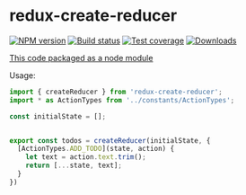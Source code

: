 redux-create-reducer
===

[![NPM version][npm-image]][npm-url]
[![Build status][travis-image]][travis-url]
[![Test coverage][coveralls-image]][coveralls-url]
[![Downloads][downloads-image]][downloads-url]

[This code packaged as a node module](http://redux.js.org/docs/recipes/ReducingBoilerplate.html#generating-reducers)

Usage:

```js
import { createReducer } from 'redux-create-reducer';
import * as ActionTypes from '../constants/ActionTypes';

const initialState = [];


export const todos = createReducer(initialState, {
  [ActionTypes.ADD_TODO](state, action) {
    let text = action.text.trim();
    return [...state, text];
  }
})
```



[npm-image]: https://img.shields.io/npm/v/redux-create-reducer.svg?style=flat-square
[npm-url]: https://npmjs.org/package/redux-create-reducer
[travis-image]: https://img.shields.io/travis/kolodny/redux-create-reducer.svg?style=flat-square
[travis-url]: https://travis-ci.org/kolodny/redux-create-reducer
[coveralls-image]: https://img.shields.io/coveralls/kolodny/redux-create-reducer.svg?style=flat-square
[coveralls-url]: https://coveralls.io/r/kolodny/redux-create-reducer
[downloads-image]: http://img.shields.io/npm/dm/redux-create-reducer.svg?style=flat-square
[downloads-url]: https://npmjs.org/package/redux-create-reducer
